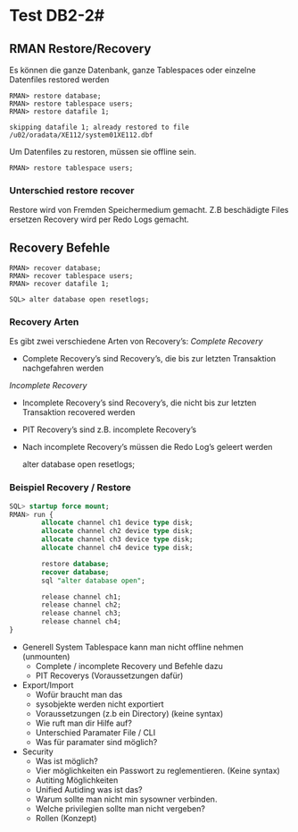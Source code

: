 # Test DB2-2#
## RMAN Restore/Recovery

Es können die ganze Datenbank, ganze Tablespaces oder einzelne Datenfiles
restored werden

    RMAN> restore database;
    RMAN> restore tablespace users;
    RMAN> restore datafile 1;

    skipping datafile 1; already restored to file /u02/oradata/XE112/system01XE112.dbf

Um Datenfiles zu restoren, müssen sie offline sein.
    
    RMAN> restore tablespace users;


### Unterschied restore recover

Restore wird von Fremden Speichermedium gemacht. Z.B beschädigte Files ersetzen
Recovery wird per Redo Logs gemacht.

## Recovery Befehle

	RMAN> recover database;
	RMAN> recover tablespace users;
	RMAN> recover datafile 1;

	SQL> alter database open resetlogs;

### Recovery Arten
Es gibt zwei verschiedene Arten von Recovery’s:
*Complete Recovery*
- Complete Recovery’s sind Recovery’s, die bis zur letzten Transaktion nachgefahren werden

*Incomplete Recovery*
- Incomplete Recovery’s sind Recovery’s, die nicht bis zur letzten Transaktion recovered werden
- PIT Recovery’s sind z.B. incomplete Recovery’s
- Nach incomplete Recovery’s müssen die Redo Log’s geleert werden
	
	alter database open resetlogs;


### Beispiel Recovery / Restore
```sql
SQL> startup force mount;
RMAN> run {
		allocate channel ch1 device type disk;
		allocate channel ch2 device type disk;
		allocate channel ch3 device type disk;
		allocate channel ch4 device type disk;

		restore database;
		recover database;
		sql "alter database open";

		release channel ch1;
		release channel ch2;
		release channel ch3;
		release channel ch4;
}
```

* Generell System Tablespace kann man nicht offline nehmen (unmounten)
  * Complete / incomplete Recovery und Befehle dazu
  * PIT Recoverys (Voraussetzungen dafür)
* Export/Import
  * Wofür braucht man das
  * sysobjekte werden nicht exportiert
  * Voraussetzungen (z.b ein Directory) (keine syntax)
  * Wie ruft man dir Hilfe auf?
  * Unterschied Paramater File / CLI
  * Was für paramater sind möglich?
* Security
  * Was ist möglich?
  * Vier möglichkeiten ein Passwort zu reglementieren. (Keine syntax)
  * Autiting Möglichkeiten
  * Unified Autiding was ist das?
  * Warum sollte man nicht min sysowner verbinden.
  * Welche privilegien sollte man nicht vergeben?
  * Rollen (Konzept)


